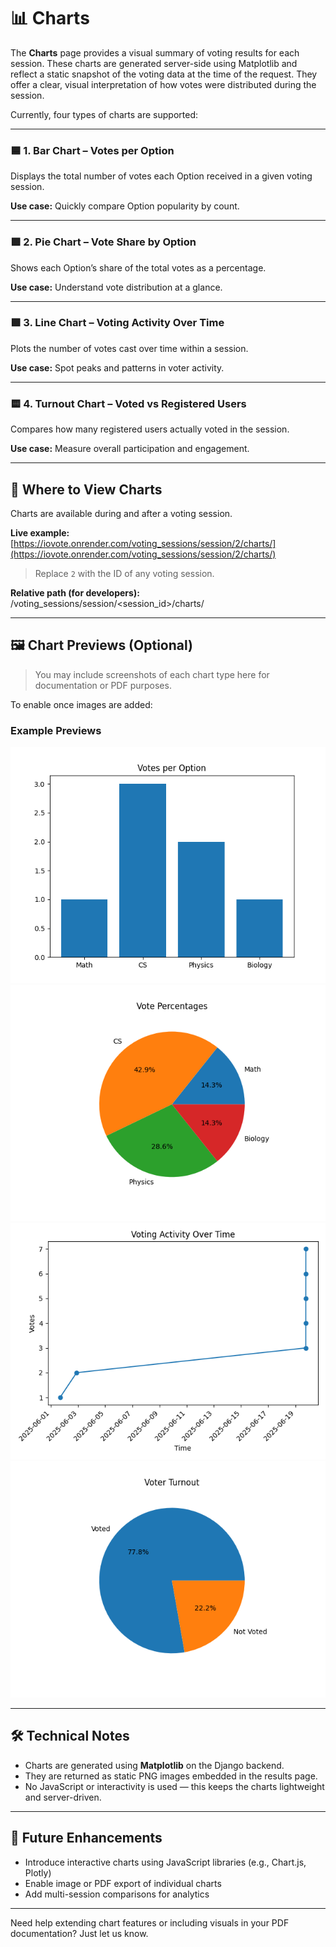 # 📊 Charts

The **Charts** page provides a visual summary of voting results for each session. These charts are generated server-side using Matplotlib and reflect a static snapshot of the voting data at the time of the request. They offer a clear, visual interpretation of how votes were distributed during the session.

Currently, four types of charts are supported:

---

### 🟦 1. Bar Chart – Votes per Option

Displays the total number of votes each Option received in a given voting session.

**Use case:** Quickly compare Option popularity by count.

---

### 🟪 2. Pie Chart – Vote Share by Option

Shows each Option’s share of the total votes as a percentage.

**Use case:** Understand vote distribution at a glance.

---

### 🟩 3. Line Chart – Voting Activity Over Time

Plots the number of votes cast over time within a session.

**Use case:** Spot peaks and patterns in voter activity.

---

### 🟨 4. Turnout Chart – Voted vs Registered Users

Compares how many registered users actually voted in the session.

**Use case:** Measure overall participation and engagement.

---

## 🔗 Where to View Charts

Charts are available during and after a voting session.

**Live example:**  
[https://iovote.onrender.com/voting_sessions/session/2/charts/](https://iovote.onrender.com/voting_sessions/session/2/charts/)

> Replace `2` with the ID of any voting session.

**Relative path (for developers):**
/voting_sessions/session/<session_id>/charts/

---

## 🖼️ Chart Previews (Optional)

> You may include screenshots of each chart type here for documentation or PDF purposes.

To enable once images are added:
### Example Previews

![Bar Chart Example](assets/images/bar_chart.png)
![Pie Chart Example](assets/images/pie_chart.png)
![Line Chart Example](assets/images/line_chart.png)
![Turnout Chart Example](assets/images/turnout_chart.png)


---

## 🛠️ Technical Notes

- Charts are generated using **Matplotlib** on the Django backend.
- They are returned as static PNG images embedded in the results page.
- No JavaScript or interactivity is used — this keeps the charts lightweight and server-driven.

---

## 📌 Future Enhancements

- Introduce interactive charts using JavaScript libraries (e.g., Chart.js, Plotly)
- Enable image or PDF export of individual charts
- Add multi-session comparisons for analytics

---

Need help extending chart features or including visuals in your PDF documentation? Just let us know.
